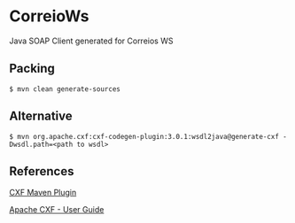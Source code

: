 # CorreioWs

Java SOAP Client generated for Correios WS

## Packing

```
$ mvn clean generate-sources
```

## Alternative

```
$ mvn org.apache.cxf:cxf-codegen-plugin:3.0.1:wsdl2java@generate-cxf -Dwsdl.path=<path to wsdl>
```


## References

[CXF Maven Plugin](https://cxf.apache.org/docs/maven-cxf-codegen-plugin-wsdl-to-java.html)

[Apache CXF - User Guide](http://cxf.apache.org/docs/index.html)